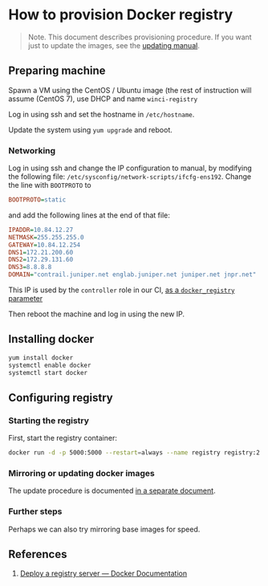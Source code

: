 # How to provision Docker registry

> Note. This document describes provisioning procedure.
> If you want just to update the images, see the [updating manual][winci-registry-update].

## Preparing machine

Spawn a VM using the CentOS / Ubuntu image (the rest of instruction will assume (CentOS 7),
use DHCP and name `winci-registry`

Log in using ssh and set the hostname in `/etc/hostname`.

Update the system using `yum upgrade` and reboot.

### Networking

Log in using ssh and change the IP configuration to manual, by modifying the following file:
`/etc/sysconfig/network-scripts/ifcfg-ens192`. Change the line with `BOOTPROTO` to

```ini
BOOTPROTO=static
```

and add the following lines at the end of that file:

```ini
IPADDR=10.84.12.27
NETMASK=255.255.255.0
GATEWAY=10.84.12.254
DNS1=172.21.200.60
DNS2=172.29.131.60
DNS3=8.8.8.8
DOMAIN="contrail.juniper.net englab.juniper.net juniper.net jnpr.net"
```

This IP is used by the `controller` role in our CI,
[as a `docker_registry` parameter][controller-docker-registry-param]

Then reboot the machine and log in using the new IP.

[controller-docker-registry-param]: https://github.com/Juniper/contrail-windows-ci/blob/development/ansible/roles/controller/defaults/main.yml#L1

## Installing docker

```bash
yum install docker
systemctl enable docker
systemctl start docker
```

## Configuring registry

### Starting the registry

First, start the registry container:

```bash
docker run -d -p 5000:5000 --restart=always --name registry registry:2
```

### Mirroring or updating docker images

The update procedure is documented [in a separate document][winci-registry-update].

### Further steps

Perhaps we can also try mirroring base images for speed.

## References

1. [Deploy a registry server — Docker Documentation][docker-registry-deploying]

[docker-registry-deploying]: https://docs.docker.com/registry/deploying/
[winci-registry-update]: Update_private_docker_registry.md

